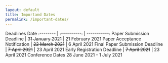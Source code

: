 ```yaml
---
layout: default 
title: Importand Dates
permalink: /important-dates/
---
```


Deadlines <td colspan="2"> Date </td>
:-------- | :----------: | -----------: 
Paper Submission Deadline | ~~31 January 2021~~ | 21 February 2021
Paper Acceptance Notification | ~~22 March 2021~~ | 6 April 2021
Final Paper Submission Deadline | ~~7 April 2021~~ | 23 April 2021
Early Registration Deadline | ~~7 April 2021~~ | 23 April 2021
Conference Dates <td colspan="2"> 28 June 2021 - 1 July 2021 </td>
